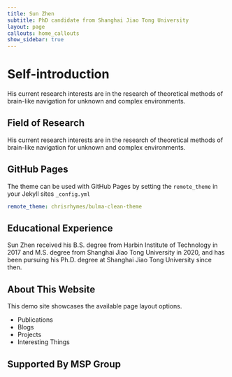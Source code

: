 ```yaml
---
title: Sun Zhen
subtitle: PhD candidate from Shanghai Jiao Tong University
layout: page
callouts: home_callouts
show_sidebar: true
---
```


# Self-introduction

His current research interests are in the research of theoretical methods of brain-like navigation for unknown and complex environments.

## Field of Research

His current research interests are in the research of theoretical methods of brain-like navigation for unknown and complex environments.

## GitHub Pages

The theme can be used with GitHub Pages by setting the `remote_theme` in your Jekyll sites `_config.yml`

```yml
remote_theme: chrisrhymes/bulma-clean-theme
```

## Educational Experience

Sun Zhen received his B.S. degree from Harbin Institute of Technology in 2017 and M.S. degree from Shanghai Jiao Tong University in 2020, and has been pursuing his Ph.D. degree at Shanghai Jiao Tong University since then. 

## About This Website

This demo site showcases the available page layout options. 

* Publications
* Blogs
* Projects
* Interesting Things

## Supported By MSP Group
